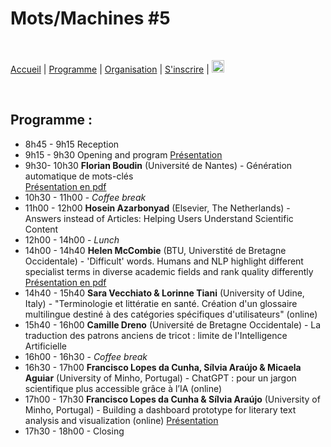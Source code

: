 # Mots/Machines #5

<br>

[Accueil](https://motsmachines.github.io/2023/fr) | [Programme](https://motsmachines.github.io/2023/fr/program) | [Organisation](https://motsmachines.github.io/2023/fr/orga) | [S'inscrire](https://motsmachines.github.io/2023/fr/registration) | [<img src="EN.png" width="20">](https://motsmachines.github.io/2023/en/program)

<br>

## Programme :

- 8h45 - 9h15 Reception
- 9h15 - 9h30 Opening and program [Présentation](https://docs.google.com/presentation/d/1Zt6xk4YyVSBRT59ujFV1DBKvXXHGkVbft3eR4u9ATes)
- 9h30- 10h30  **Florian Boudin** (Université de Nantes) - Génération automatique de mots-clés  
[Présentation en pdf](https://github.com/motsmachines/2023/files/11261354/2023.03.17-journee-etude-mots-machines.pdf)
- 10h30 - 11h00 - *Coffee break*
- 11h00 - 12h00 **Hosein Azarbonyad** (Elsevier, The Netherlands) - Answers instead of Articles: Helping Users Understand Scientific Content
- 12h00 - 14h00 - *Lunch*
- 14h00 - 14h40 **Helen McCombie** (BTU, Universtité de Bretagne Occidentale) - 'Difficult' words. Humans and NLP highlight different specialist terms in diverse academic fields and rank quality differently  
[Présentation en pdf](https://github.com/motsmachines/2023/files/11261431/MCCOMBIE.-.MOTS_MACHINES_5_Terminology.pdf)
- 14h40 - 15h40 **Sara Vecchiato & Lorinne Tiani** (University of Udine, Italy) - "Terminologie et littératie en santé. Création d'un glossaire multilingue destiné à des catégories spécifiques d'utilisateurs" (online)
- 15h40 - 16h00 **Camille Dreno** (Université de Bretagne Occidentale) - La traduction des patrons anciens de tricot : limite de l'Intelligence Artificielle
- 16h00 - 16h30 - *Coffee break*
- 16h30 - 17h00 **Francisco Lopes da Cunha, Sílvia Araújo & Micaela Aguiar** (University of Minho, Portugal) - ChatGPT : pour un jargon scientifique plus accessible grâce à l’IA (online) 
- 17h00 - 17h30 **Francisco Lopes da Cunha & Sílvia Araújo** (University of Minho, Portugal) - Building a dashboard prototype for literary text analysis and visualization (online) [Présentation](https://docs.google.com/presentation/d/16Bn6O1UZ8wxI45FXnjvq67CBK6HzycXCrur6j7GWgkk)
- 17h30 - 18h00 - Closing


